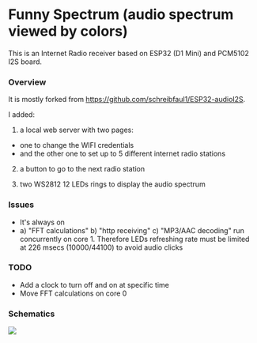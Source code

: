 # Funny Spectrum (audio spectrum viewed by colors)

This is an Internet Radio receiver based on ESP32 (D1 Mini) and PCM5102 I2S board.

### Overview
It is mostly forked from https://github.com/schreibfaul1/ESP32-audioI2S.

I added:

1) a local web server with two pages: 
- one to change the WIFI credentials 
- and the other one to set up to 5 different internet radio stations

2) a button to go to the next radio station 

3) two WS2812 12 LEDs rings to display the audio spectrum 

### Issues
- It's always on
- a) "FFT calculations"  b) "http receiving" c) "MP3/AAC decoding" run concurrently on core 1. Therefore LEDs refreshing rate must be limited at 226 msecs (10000/44100) to avoid audio clicks 

### TODO 
- Add a clock to turn off and on at specific time
- Move FFT calculations on core 0 


### Schematics

[![](https://github.com/guido57/InternetRadioI2S-PCM5102/blob/master/schematics/InternetRadioPCM5102-I2S-Schematic.png)](https://github.com/guido57/InternetRadioI2S-PCM5102/blob/master/schematics/InternetRadioPCM5102-I2S-Schematic.png)
